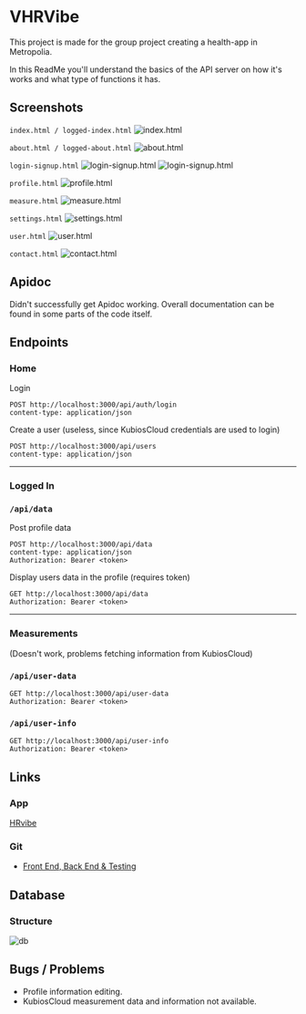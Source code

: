 # VHRVibe

This project is made for the group project creating a health-app in Metropolia.

In this ReadMe you'll understand the basics of the API server on how it's works and what type of functions it has.

<!--  -->

## Screenshots

`index.html / logged-index.html`
![index.html](/back-end/readme-pics/index.png)

`about.html / logged-about.html`
![about.html](/back-end/readme-pics/about-us.png)

`login-signup.html`
![login-signup.html](/back-end/readme-pics/login.png)
![login-signup.html](/back-end/readme-pics/signup.png)

`profile.html`
![profile.html](/back-end/readme-pics/profile.png)

`measure.html`
![measure.html](/back-end/readme-pics/measurements.png)

`settings.html`
![settings.html](/back-end/readme-pics/settings.png)

`user.html`
![user.html](/back-end/readme-pics/user.png)

`contact.html`
![contact.html](/back-end/readme-pics/contact.png)

<!--  -->

## Apidoc

Didn't successfully get Apidoc working. Overall documentation can be found in some parts of the code itself.

<!--  -->

## Endpoints

### Home

Login
```
POST http://localhost:3000/api/auth/login
content-type: application/json
```

Create a user (useless, since KubiosCloud credentials are used to login)
```
POST http://localhost:3000/api/users
content-type: application/json
```

---

### Logged In

### `/api/data`

Post profile data

```
POST http://localhost:3000/api/data
content-type: application/json
Authorization: Bearer <token>
```

Display users data in the profile (requires token)

```
GET http://localhost:3000/api/data
Authorization: Bearer <token>
```

---

### Measurements
(Doesn't work, problems fetching information from KubiosCloud)

### `/api/user-data`

```
GET http://localhost:3000/api/user-data
Authorization: Bearer <token>
```

### `/api/user-info`

```
GET http://localhost:3000/api/user-info
Authorization: Bearer <token>
```


<!--  -->

## Links

### App
[HRvibe](https://hyte-server.northeurope.cloudapp.azure.com)

### Git
- [Front End, Back End & Testing](https://github.com/ryhma1/HRVibe)


<!--  -->

## Database

### Structure
![db](/readme-pics/VitalTrack-db-structure.png)

<!--  -->

## Bugs / Problems

- Profile information editing.
- KubiosCloud measurement data and information not available.